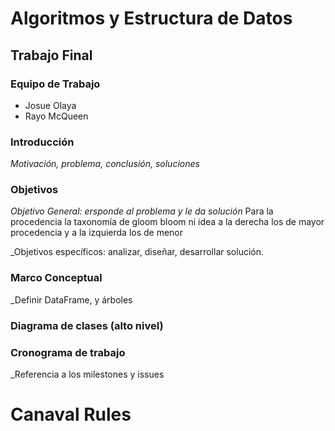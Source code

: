 Algoritmos y Estructura de Datos
================================

Trabajo Final
-------------

### Equipo de Trabajo
* Josue Olaya
* Rayo McQueen

### Introducción
_Motivación, problema, conclusión, soluciones_

### Objetivos
_Objetivo General: ersponde al problema y le da solución_
Para la procedencia la taxonomía de gloom
bloom ni idea
 a la derecha los de mayor procedencia y a la izquierda los de menor
 
 _Objetivos específicos: analizar, diseñar, desarrollar solución.

### Marco Conceptual
_Definir DataFrame, y árboles

### Diagrama de clases (alto nivel)

### Cronograma de trabajo
_Referencia a los milestones y issues


Canaval Rules
=============
